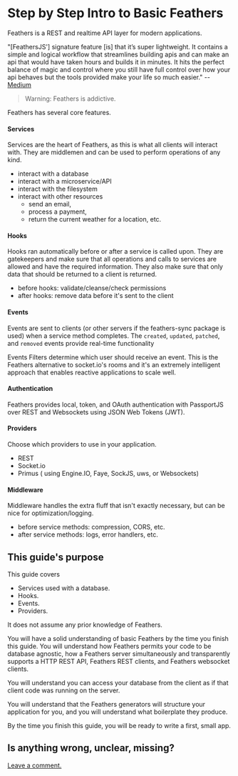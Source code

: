 # Step by Step Intro to Basic Feathers

Feathers is a REST and realtime API layer for modern applications.

"[FeathersJS'] signature feature [is] that it’s super lightweight.
It contains a simple and logical workflow that streamlines building apis
and can make an api that would have taken hours and builds it in minutes.
It hits the perfect balance of magic and control
where you still have full control over how your api behaves
but the tools provided make your life so much easier." --
[Medium](https://medium.com/@codingfriend/feathersjs-a-framework-that-will-spoil-you-109525dfd35e#.8kf707x3k)

> Warning: Feathers is addictive.

Feathers has several core features.

#### Services

Services are the heart of Feathers, as this is what all clients will interact with.
They are middlemen and can be used to perform operations of any kind.
- interact with a database
- interact with a microservice/API
- interact with the filesystem
- interact with other resources
    - send an email,
    - process a payment,
    - return the current weather for a location, etc.
        
#### Hooks
        
Hooks ran automatically before or after a service is called upon.
They are gatekeepers and make sure that all operations and calls to services are
allowed and have the required information.
They also make sure that only data that should be returned to a client is returned.
- before hooks: validate/cleanse/check permissions
- after hooks: remove data before it's sent to the client

#### Events

Events are sent to clients (or other servers if the feathers-sync package is used)
when a service method completes.
The `created`, `updated`, `patched`, and `removed` events provide real-time functionality
    
Events Filters determine which user should receive an event.
This is the Feathers alternative to socket.io's rooms
and it's an extremely intelligent approach that enables reactive applications to scale well.

#### Authentication

Feathers provides local, token, and OAuth authentication with PassportJS
over REST and Websockets using JSON Web Tokens (JWT).

#### Providers

Choose which providers to use in your application.
- REST
- Socket.io
- Primus ( using Engine.IO, Faye, SockJS, uws, or Websockets)
    
#### Middleware
  
Middleware handles the extra fluff that isn't exactly necessary,
but can be nice for optimization/logging.
- before service methods: compression, CORS, etc.
- after service methods: logs, error handlers, etc.
    
## This guide's purpose

This guide covers
- Services used with a database.
- Hooks.
- Events.
- Providers.

It does not assume any prior knowledge of Feathers.

You will have a solid understanding of basic Feathers by the time you finish this guide.
You will understand how Feathers permits your code to be database agnostic,
how a Feathers server simultaneously and transparently supports a HTTP REST API,
Feathers REST clients, and Feathers websocket clients.

You will understand you can access your database from the client
as if that client code was running on the server.

You will understand that the Feathers generators will structure your application for you,
and you will understand what boilerplate they produce.

By the time you finish this guide, you will be ready to write a first, small app.

## Is anything wrong, unclear, missing?
[Leave a comment.](https://github.com/eddyystop/feathers-an-introduction/issues/new?title=Comment:Step-Readme&body=Comment:Step-Readme)
